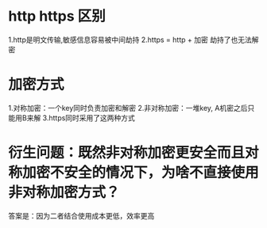 
# http https 区别

1.http是明文传输,敏感信息容易被中间劫持
2.https = http + 加密 劫持了也无法解密

# 加密方式
1.对称加密：一个key同时负责加密和解密
2.非对称加密：一堆key, A机密之后只能用B来解
3.https同时采用了这两种方式

# 衍生问题：既然非对称加密更安全而且对称加密不安全的情况下，为啥不直接使用非对称加密方式？

 答案是：因为二者结合使用成本更低，效率更高
